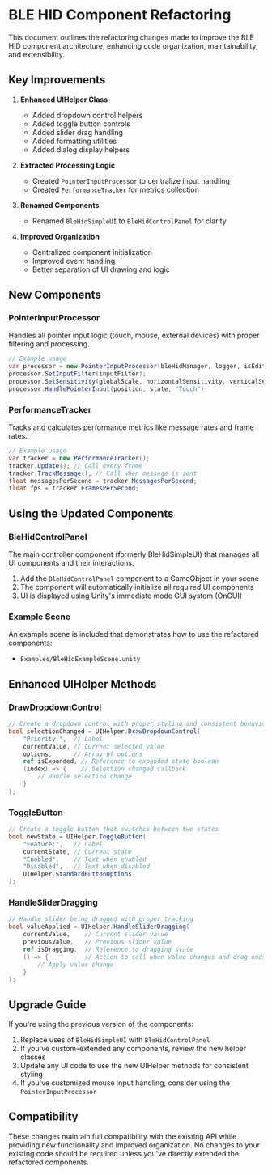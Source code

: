 # BLE HID Component Refactoring

This document outlines the refactoring changes made to improve the BLE HID component architecture, enhancing code organization, maintainability, and extensibility.

## Key Improvements

1. **Enhanced UIHelper Class**
   - Added dropdown control helpers
   - Added toggle button controls
   - Added slider drag handling
   - Added formatting utilities
   - Added dialog display helpers

2. **Extracted Processing Logic**
   - Created `PointerInputProcessor` to centralize input handling
   - Created `PerformanceTracker` for metrics collection

3. **Renamed Components**
   - Renamed `BleHidSimpleUI` to `BleHidControlPanel` for clarity

4. **Improved Organization**
   - Centralized component initialization
   - Improved event handling
   - Better separation of UI drawing and logic

## New Components

### PointerInputProcessor

Handles all pointer input logic (touch, mouse, external devices) with proper filtering and processing.

```csharp
// Example usage
var processor = new PointerInputProcessor(bleHidManager, logger, isEditorMode);
processor.SetInputFilter(inputFilter);
processor.SetSensitivity(globalScale, horizontalSensitivity, verticalSensitivity);
processor.HandlePointerInput(position, state, "Touch");
```

### PerformanceTracker

Tracks and calculates performance metrics like message rates and frame rates.

```csharp
// Example usage
var tracker = new PerformanceTracker();
tracker.Update(); // Call every frame
tracker.TrackMessage(); // Call when message is sent
float messagesPerSecond = tracker.MessagesPerSecond;
float fps = tracker.FramesPerSecond;
```

## Using the Updated Components

### BleHidControlPanel

The main controller component (formerly BleHidSimpleUI) that manages all UI components and their interactions.

1. Add the `BleHidControlPanel` component to a GameObject in your scene
2. The component will automatically initialize all required UI components
3. UI is displayed using Unity's immediate mode GUI system (OnGUI)

### Example Scene

An example scene is included that demonstrates how to use the refactored components:
- `Examples/BleHidExampleScene.unity`

## Enhanced UIHelper Methods

### DrawDropdownControl

```csharp
// Create a dropdown control with proper styling and consistent behavior
bool selectionChanged = UIHelper.DrawDropdownControl(
    "Priority:",  // Label
    currentValue, // Current selected value
    options,      // Array of options
    ref isExpanded, // Reference to expanded state boolean
    (index) => {    // Selection changed callback
        // Handle selection change
    }
);
```

### ToggleButton

```csharp
// Create a toggle button that switches between two states
bool newState = UIHelper.ToggleButton(
    "Feature:",   // Label
    currentState, // Current state
    "Enabled",    // Text when enabled
    "Disabled",   // Text when disabled
    UIHelper.StandardButtonOptions
);
```

### HandleSliderDragging

```csharp
// Handle slider being dragged with proper tracking
bool valueApplied = UIHelper.HandleSliderDragging(
    currentValue,    // Current slider value
    previousValue,   // Previous slider value
    ref isDragging,  // Reference to dragging state
    () => {          // Action to call when value changes and drag ends
        // Apply value change
    }
);
```

## Upgrade Guide

If you're using the previous version of the components:

1. Replace uses of `BleHidSimpleUI` with `BleHidControlPanel`
2. If you've custom-extended any components, review the new helper classes
3. Update any UI code to use the new UIHelper methods for consistent styling
4. If you've customized mouse input handling, consider using the `PointerInputProcessor`

## Compatibility

These changes maintain full compatibility with the existing API while providing new functionality and improved organization. No changes to your existing code should be required unless you've directly extended the refactored components.
